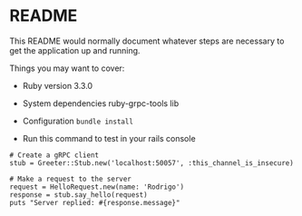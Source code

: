 # README

This README would normally document whatever steps are necessary to get the
application up and running.

Things you may want to cover:

* Ruby version
3.3.0

* System dependencies
ruby-grpc-tools lib

* Configuration
```bundle install```

* Run this command to test in your rails console
```
# Create a gRPC client
stub = Greeter::Stub.new('localhost:50057', :this_channel_is_insecure)

# Make a request to the server
request = HelloRequest.new(name: 'Rodrigo')
response = stub.say_hello(request)
puts "Server replied: #{response.message}"
```
